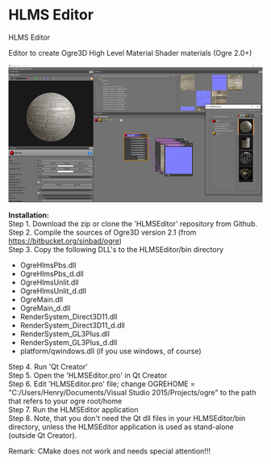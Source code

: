 # HLMS Editor
HLMS Editor

Editor to create Ogre3D High Level Material Shader materials (Ogre 2.0+)

![HLMS Editor](/HLMSEditor.png)

**Installation:**  
Step 1. Download the zip or clone the 'HLMSEditor' repository from Github.  
Step 2. Compile the sources of Ogre3D version 2.1 (from https://bitbucket.org/sinbad/ogre)  
Step 3. Copy the following DLL's to the HLMSEditor/bin directory  
* OgreHlmsPbs.dll
* OgreHlmsPbs_d.dll
* OgreHlmsUnlit.dll
* OgreHlmsUnlit_d.dll
* OgreMain.dll
* OgreMain_d.dll
* RenderSystem_Direct3D11.dll
* RenderSystem_Direct3D11_d.dll
* RenderSystem_GL3Plus.dll
* RenderSystem_GL3Plus_d.dll
* platform/qwindows.dll (if you use windows, of course)  

Step 4. Run 'Qt Creator'  
Step 5. Open the 'HLMSEditor.pro' in Qt Creator  
Step 6. Edit 'HLMSEditor.pro' file; change OGREHOME = "C:/Users/Henry/Documents/Visual Studio 2015/Projects/ogre" to the path that refers to your ogre root/home  
Step 7. Run the HLMSEditor application  
Step 8. Note, that you don't need the Qt dll files in your HLMSEditor/bin directory, unless the HLMSEditor application is used as stand-alone (outside Qt Creator).  
 
Remark: CMake does not work and needs special attention!!!